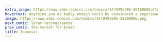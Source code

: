 ```yaml
---
extra_image: https://www.smbc-comics.com/comics/1470495705-20160806after.png
hovertext: Anything you do badly enough could be considered a superpower.
image: https://www.smbc-comics.com/comics/1470495691-20160806.png
next_comic: lunar-reconaissance
prev_comic: the-market-for-bread
title: Zoonosis
---
```


